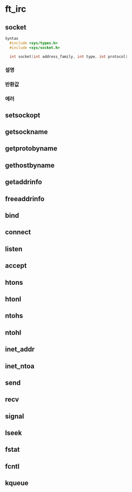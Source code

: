# ft_irc

## socket
```c++
Syntax
  #include <sys/types.h>
  #include <sys/socket.h>

  int socket(int address_family, int type, int protocol)
```
### 설명

### 반환값

### 에러

## setsockopt
## getsockname
## getprotobyname
## gethostbyname
## getaddrinfo
## freeaddrinfo
## bind
## connect 
## listen
## accept
## htons
## htonl
## ntohs
## ntohl
## inet_addr
## inet_ntoa
## send
## recv
## signal
## lseek
## fstat
## fcntl
## kqueue

